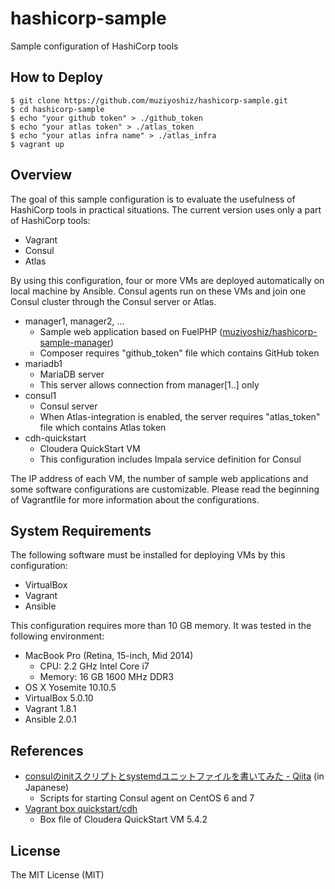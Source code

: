 # hashicorp-sample

Sample configuration of HashiCorp tools

## How to Deploy

```
$ git clone https://github.com/muziyoshiz/hashicorp-sample.git
$ cd hashicorp-sample
$ echo "your github token" > ./github_token
$ echo "your atlas token" > ./atlas_token
$ echo "your atlas infra name" > ./atlas_infra
$ vagrant up
```

## Overview

The goal of this sample configuration is to evaluate the usefulness of HashiCorp tools in practical situations. The current version uses only a part of HashiCorp tools:

* Vagrant
* Consul
* Atlas

By using this configuration, four or more VMs are deployed automatically on local machine by Ansible. Consul agents run on these VMs and join one Consul cluster through the Consul server or Atlas.

* manager1, manager2, ...
    * Sample web application based on FuelPHP ([muziyoshiz/hashicorp-sample-manager](https://github.com/muziyoshiz/hashicorp-sample-manager))
    * Composer requires "github_token" file which contains GitHub token
* mariadb1
    * MariaDB server
    * This server allows connection from manager[1..] only
* consul1
    * Consul server
    * When Atlas-integration is enabled, the server requires "atlas_token" file which contains Atlas token
* cdh-quickstart
    * Cloudera QuickStart VM
    * This configuration includes Impala service definition for Consul

The IP address of each VM, the number of sample web applications and some software configurations are customizable. Please read the beginning of Vagrantfile for more information about the configurations.

## System Requirements

The following software must be installed for deploying VMs by this configuration:

* VirtualBox
* Vagrant
* Ansible

This configuration requires more than 10 GB memory. It was tested in the following environment:

* MacBook Pro (Retina, 15-inch, Mid 2014)
    * CPU: 2.2 GHz Intel Core i7
    * Memory: 16 GB 1600 MHz DDR3
* OS X Yosemite 10.10.5
* VirtualBox 5.0.10
* Vagrant 1.8.1
* Ansible 2.0.1

## References

* [consulのinitスクリプトとsystemdユニットファイルを書いてみた - Qiita](http://qiita.com/yunano/items/7ef5fa5670721de55627) (in Japanese)
    * Scripts for starting Consul agent on CentOS 6 and 7
* [Vagrant box quickstart/cdh](https://atlas.hashicorp.com/quickstart/boxes/cdh)
    * Box file of Cloudera QuickStart VM 5.4.2

## License

The MIT License (MIT)

